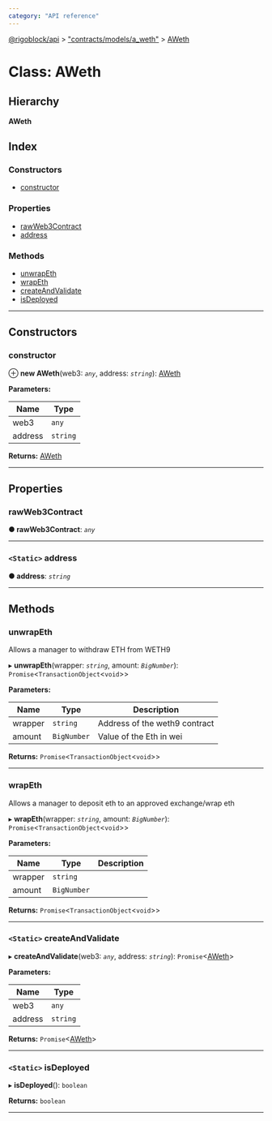 ```yaml
---
category: "API reference"
---
```



[@rigoblock/api](../1.quick_start.md) > ["contracts/models/a_weth"](../modules/_contracts_models_a_weth_.md) > [AWeth](../classes/_contracts_models_a_weth_.aweth.md)

# Class: AWeth

## Hierarchy

**AWeth**

## Index

### Constructors

* [constructor](_contracts_models_a_weth_.aweth.md#constructor)

### Properties

* [rawWeb3Contract](_contracts_models_a_weth_.aweth.md#rawweb3contract)
* [address](_contracts_models_a_weth_.aweth.md#address)

### Methods

* [unwrapEth](_contracts_models_a_weth_.aweth.md#unwrapeth)
* [wrapEth](_contracts_models_a_weth_.aweth.md#wrapeth)
* [createAndValidate](_contracts_models_a_weth_.aweth.md#createandvalidate)
* [isDeployed](_contracts_models_a_weth_.aweth.md#isdeployed)

---

## Constructors

<a id="constructor"></a>

###  constructor

⊕ **new AWeth**(web3: *`any`*, address: *`string`*): [AWeth](_contracts_models_a_weth_.aweth.md)

**Parameters:**

| Name | Type |
| ------ | ------ |
| web3 | `any` |
| address | `string` |

**Returns:** [AWeth](_contracts_models_a_weth_.aweth.md)

___

## Properties

<a id="rawweb3contract"></a>

###  rawWeb3Contract

**● rawWeb3Contract**: *`any`*

___
<a id="address"></a>

### `<Static>` address

**● address**: *`string`*

___

## Methods

<a id="unwrapeth"></a>

###  unwrapEth

Allows a manager to withdraw ETH from WETH9

▸ **unwrapEth**(wrapper: *`string`*, amount: *`BigNumber`*): `Promise`<`TransactionObject`<`void`>>

**Parameters:**

| Name | Type | Description |
| ------ | ------ | ------ |
| wrapper | `string` | Address of the weth9 contract | Address of the target exchange |
| amount | `BigNumber` | Value of the Eth in wei | Value of the Eth in wei |

**Returns:** `Promise`<`TransactionObject`<`void`>>

___
<a id="wrapeth"></a>

###  wrapEth

Allows a manager to deposit eth to an approved exchange/wrap eth

▸ **wrapEth**(wrapper: *`string`*, amount: *`BigNumber`*): `Promise`<`TransactionObject`<`void`>>

**Parameters:**

| Name | Type | Description |
| ------ | ------ | ------ |
| wrapper | `string` |
| amount | `BigNumber` |

**Returns:** `Promise`<`TransactionObject`<`void`>>

___
<a id="createandvalidate"></a>

### `<Static>` createAndValidate

▸ **createAndValidate**(web3: *`any`*, address: *`string`*): `Promise`<[AWeth](_contracts_models_a_weth_.aweth.md)>

**Parameters:**

| Name | Type |
| ------ | ------ |
| web3 | `any` |
| address | `string` |

**Returns:** `Promise`<[AWeth](_contracts_models_a_weth_.aweth.md)>

___
<a id="isdeployed"></a>

### `<Static>` isDeployed

▸ **isDeployed**(): `boolean`

**Returns:** `boolean`

___

